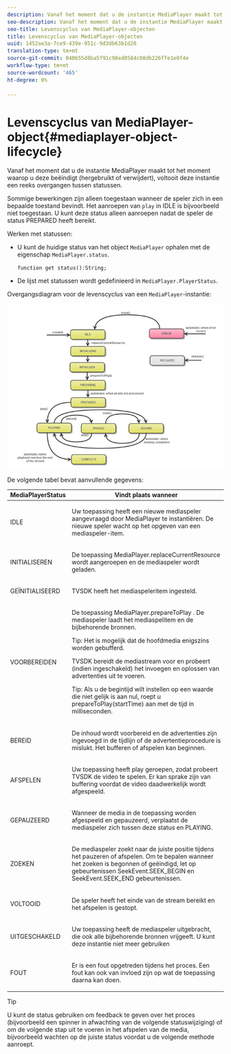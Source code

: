 ```yaml
---
description: Vanaf het moment dat u de instantie MediaPlayer maakt tot het moment waarop u deze beëindigt (hergebruikt of verwijdert), voltooit deze instantie een reeks overgangen tussen statussen.
seo-description: Vanaf het moment dat u de instantie MediaPlayer maakt tot het moment waarop u deze beëindigt (hergebruikt of verwijdert), voltooit deze instantie een reeks overgangen tussen statussen.
seo-title: Levenscyclus van MediaPlayer-objecten
title: Levenscyclus van MediaPlayer-objecten
uuid: 1452ae3a-7ce9-439e-951c-9d3db63b1d20
translation-type: tm+mt
source-git-commit: 040655d8ba5f91c98ed0584c08db226ffe1e0f4e
workflow-type: tm+mt
source-wordcount: '465'
ht-degree: 0%

---
```



# Levenscyclus van MediaPlayer-object{#mediaplayer-object-lifecycle}

Vanaf het moment dat u de instantie MediaPlayer maakt tot het moment waarop u deze beëindigt (hergebruikt of verwijdert), voltooit deze instantie een reeks overgangen tussen statussen.

Sommige bewerkingen zijn alleen toegestaan wanneer de speler zich in een bepaalde toestand bevindt. Het aanroepen van `play` in IDLE is bijvoorbeeld niet toegestaan. U kunt deze status alleen aanroepen nadat de speler de status PREPARED heeft bereikt.

Werken met statussen:

* U kunt de huidige status van het object `MediaPlayer` ophalen met de eigenschap `MediaPlayer.status`.

   ```
   function get status():String;
   ```

* De lijst met statussen wordt gedefinieerd in `MediaPlayer.PlayerStatus`.

Overgangsdiagram voor de levenscyclus van een `MediaPlayer`-instantie:
<!--<a id="fig_1C55DE3F186F4B36AFFDCDE90379534C"></a>-->

![](assets/player-state-transitions-diagram-flash-1_2_web.png)

De volgende tabel bevat aanvullende gegevens:

<table id="table_426F0093E4214EA88CD72A7796B58DFD"> 
 <thead> 
  <tr> 
   <th colname="col1" class="entry"> <span class="codeph"> MediaPlayerStatus  </span> </th> 
   <th colname="col2" class="entry"> Vindt plaats wanneer </th> 
  </tr> 
 </thead>
 <tbody> 
  <tr> 
   <td colname="col1"> <span class="codeph"> IDLE  </span> </td> 
   <td colname="col2"> <p> Uw toepassing heeft een nieuwe mediaspeler aangevraagd door <span class="codeph"> MediaPlayer </span> te instantiëren. De nieuwe speler wacht op het opgeven van een mediaspeler-item. </p> </td> 
  </tr> 
  <tr> 
   <td colname="col1"> <span class="codeph"> INITIALISEREN  </span> </td> 
   <td colname="col2"> <p>De toepassing <span class="codeph"> MediaPlayer.replaceCurrentResource </span> wordt aangeroepen en de mediaspeler wordt geladen. </p> </td> 
  </tr> 
  <tr> 
   <td colname="col1"> <span class="codeph"> GEÏNITIALISEERD  </span> </td> 
   <td colname="col2"> <p>TVSDK heeft het mediaspeleritem ingesteld. </p> </td> 
  </tr> 
  <tr> 
   <td colname="col1"> <span class="codeph"> VOORBEREIDEN  </span> </td> 
   <td colname="col2"> <p>De toepassing <span class="codeph"> MediaPlayer.prepareToPlay </span>. De mediaspeler laadt het mediaspelitem en de bijbehorende bronnen. </p> <p>Tip:  Het is mogelijk dat de hoofdmedia enigszins worden gebufferd. </p> <p>TVSDK bereidt de mediastream voor en probeert (indien ingeschakeld) het invoegen en oplossen van advertenties uit te voeren. </p> <p>Tip:  Als u de begintijd wilt instellen op een waarde die niet gelijk is aan nul, roept u <span class="codeph"> prepareToPlay(startTime) </span> aan met de tijd in milliseconden. </p> </td> 
  </tr> 
  <tr> 
   <td colname="col1"> <span class="codeph"> BEREID  </span> </td> 
   <td colname="col2"> <p>De inhoud wordt voorbereid en de advertenties zijn ingevoegd in de tijdlijn of de advertentieprocedure is mislukt. Het bufferen of afspelen kan beginnen. </p> </td> 
  </tr> 
  <tr> 
   <td colname="col1"> <span class="codeph"> AFSPELEN  </span> </td> 
   <td colname="col2"> <p>Uw toepassing heeft <span class="codeph"> play </span> geroepen, zodat probeert TVSDK de video te spelen. Er kan sprake zijn van buffering voordat de video daadwerkelijk wordt afgespeeld. </p> </td> 
  </tr> 
  <tr> 
   <td colname="col1"> <span class="codeph"> GEPAUZEERD  </span> </td> 
   <td colname="col2"> <p>Wanneer de media in de toepassing worden afgespeeld en gepauzeerd, verplaatst de mediaspeler zich tussen deze status en PLAYING. </p> </td> 
  </tr> 
  <tr> 
   <td colname="col1"> <span class="codeph"> ZOEKEN  </span> </td> 
   <td colname="col2"> <p>De mediaspeler zoekt naar de juiste positie tijdens het pauzeren of afspelen. Om te bepalen wanneer het zoeken is begonnen of geëindigd, let op <span class="codeph"> gebeurtenissen SeekEvent.SEEK_BEGIN </span> en <span class="codeph"> SeekEvent.SEEK_END </span> gebeurtenissen. </p> </td> 
  </tr> 
  <tr> 
   <td colname="col1"> <span class="codeph"> VOLTOOID  </span> </td> 
   <td colname="col2"> <p>De speler heeft het einde van de stream bereikt en het afspelen is gestopt. </p> </td> 
  </tr> 
  <tr> 
   <td colname="col1"> <span class="codeph"> UITGESCHAKELD  </span> </td> 
   <td colname="col2"> <p>Uw toepassing heeft de mediaspeler uitgebracht, die ook alle bijbehorende bronnen vrijgeeft. U kunt deze instantie niet meer gebruiken </p> </td> 
  </tr> 
  <tr> 
   <td colname="col1"> <span class="codeph"> FOUT  </span> </td> 
   <td colname="col2"> <p>Er is een fout opgetreden tijdens het proces. Een fout kan ook van invloed zijn op wat de toepassing daarna kan doen. </p> </td> 
  </tr> 
 </tbody> 
</table>

>[!TIP]
>
>U kunt de status gebruiken om feedback te geven over het proces (bijvoorbeeld een spinner in afwachting van de volgende statuswijziging) of om de volgende stap uit te voeren in het afspelen van de media, bijvoorbeeld wachten op de juiste status voordat u de volgende methode aanroept.

